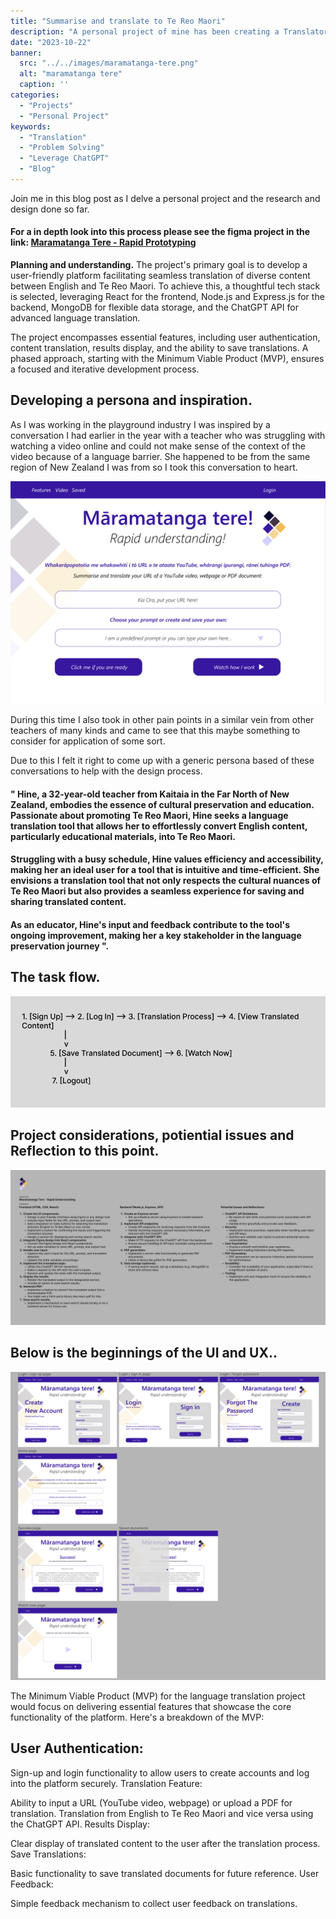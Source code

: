 ```yaml
---
title: "Summarise and translate to Te Reo Maori"
description: "A personal project of mine has been creating a Translator/Summariser for common use tasks such as YouTube, Webpages and PDF documents."
date: "2023-10-22"
banner:
  src: "../../images/maramatanga-tere.png"
  alt: "maramatanga tere"
  caption: ''
categories:
  - "Projects"
  - "Personal Project"
keywords:
  - "Translation"
  - "Problem Solving"
  - "Leverage ChatGPT"
  - "Blog"
---
```


Join me in this blog post as I delve a personal project and the research and design done so far. 

#### For a in depth look into this process please see the figma project in the link: [Maramatanga Tere - Rapid Prototyping](https://www.figma.com/file/X5hMOkYsTjioparVlsMXtl/M-Tere---Brief-%26-Persona?type=design&node-id=135%3A1909&mode=design&t=Ko5gLeYfdyJ5wJgh-1)

**Planning and understanding.** The project's primary goal is to develop a user-friendly platform facilitating seamless translation of diverse content between English and Te Reo Maori. To achieve this, a thoughtful tech stack is selected, leveraging React for the frontend, Node.js and Express.js for the backend, MongoDB for flexible data storage, and the ChatGPT API for advanced language translation.

The project encompasses essential features, including user authentication, content translation, results display, and the ability to save translations. A phased approach, starting with the Minimum Viable Product (MVP), ensures a focused and iterative development process.

## Developing a persona and inspiration.

As I was working in the playground industry I was inspired by a conversation I had earlier in the year with a teacher who was struggling with watching a video online and could not make sense of the context of the video because of a language barrier. She happened to be from the same region of New Zealand I was from so I took this conversation to heart.

![maramatanga tere](../../images/maramatanga1.png)

During this time I also took in other pain points in a similar vein from other teachers of many kinds and came to see that this maybe something to consider for application of some sort.

Due to this I felt it right to come up with a generic persona based of these conversations to help with the design process.

#### " Hine, a 32-year-old teacher from Kaitaia in the Far North of New Zealand, embodies the essence of cultural preservation and education. Passionate about promoting Te Reo Maori, Hine seeks a language translation tool that allows her to effortlessly convert English content, particularly educational materials, into Te Reo Maori. 

#### Struggling with a busy schedule, Hine values efficiency and accessibility, making her an ideal user for a tool that is intuitive and time-efficient. She envisions a translation tool that not only respects the cultural nuances of Te Reo Maori but also provides a seamless experience for saving and sharing translated content. 

#### As an educator, Hine's input and feedback contribute to the tool's ongoing improvement, making her a key stakeholder in the language preservation journey ".

## The task flow.

![maramatanga tere](../../images/maramatanga3.png)

## Project considerations, potiential issues and Reflection to this point.

![maramatanga tere](../../images/maramatanga4.png)

## Below is the beginnings of the UI and UX..

![maramatanga tere](../../images/maramatanga2.png)

The Minimum Viable Product (MVP) for the language translation project would focus on delivering essential features that showcase the core functionality of the platform. Here's a breakdown of the MVP:

## User Authentication:

Sign-up and login functionality to allow users to create accounts and log into the platform securely.
Translation Feature:

Ability to input a URL (YouTube video, webpage) or upload a PDF for translation.
Translation from English to Te Reo Maori and vice versa using the ChatGPT API.
Results Display:

Clear display of translated content to the user after the translation process.
Save Translations:

Basic functionality to save translated documents for future reference.
User Feedback:

Simple feedback mechanism to collect user feedback on translations.
